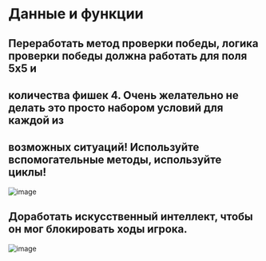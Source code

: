 # Данные и функции

##  Переработать метод проверки победы, логика проверки победы должна работать для поля 5х5 и
## количества фишек 4. Очень желательно не делать это просто набором условий для каждой из
## возможных ситуаций! Используйте вспомогательные методы, используйте циклы!

![image](https://github.com/Winniebob/HomeWorkTwo/assets/131287620/c707f6fb-e62f-4094-84e0-4e267cbde1d4)

##  Доработать искусственный интеллект, чтобы он мог блокировать ходы игрока.

![image](https://github.com/Winniebob/HomeWorkTwo/assets/131287620/5bedc257-67c8-430e-817f-776bf90a2dd6)
